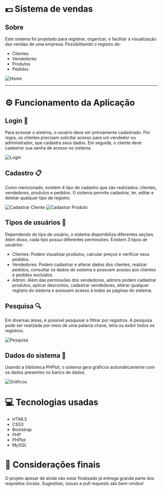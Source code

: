 # :dollar: Sistema de vendas

## Sobre
Este sistema foi projetado para registrar, organizar, e facilitar a visualização das vendas de uma empresa. Possibilitando o registro de:
 - Clientes
 - Vendedores
 - Produtos
 - Pedidos

![Home](https://i.imgur.com/ujF2WWu.jpg)

---

# ⚙️ Funcionamento da Aplicação
## Login :door:
Para acessar o sistema, o usuário deve ser préviamente cadastrado. Por regra, os clientes precisam solicitar acesso para um vendedor ou administrador, que cadastra seus dados. Em seguida, o cliente deve cadastrar sua senha de acesso no sistema.

![Login](https://i.imgur.com/4s3YTrk.gif)

## Cadastro 📋
Como mencionado, existem 4 tipo de cadastro que são realizados: clientes, vendedores, produtos e pedidos. O sistema permite cadastrar, ler, editar e deletar qualquer tipo de registro.

![Cadastrar Cliente](https://i.imgur.com/Y7jGjNH.jpg)
![Cadastrar Produto](https://i.imgur.com/F2HXKMd.gif)

## Tipos de usuários :man:
Dependendo do tipo de usuário, o sistema disponibiliza diferentes seções. Além disso, cada tipo possui diferentes permissões.
Existem 3 tipos de usuários:
 - Clientes: Podem visualizar produtos, calcular preços e verificar seus pedidos.
 - Vendedores: Podem cadastrar e alterar dados dos clientes, realizar pedidos, consultar os dados do sistema e possuem acesso aos clientes e pedidos excluídos.
 - Admin: Além das permissões dos vendedores, admins podem cadastrar produtos, aplicar descontos, cadastrar vendedores, alterar qualquer registro do sistema e possuem acesso à todas as páginas do sistema.
 
## Pesquisa 🔍
Em diversas áreas, é possível pesquisar e filtrar por registros. A pesquisa pode ser realizada por meio de uma palavra chave, letra ou exibir todos os registros.

![Pesquisa](https://i.imgur.com/tKxKYxr.jpg)

## Dados do sistema 🎲
Usando a biblioteca PHPlot, o sistema gera gráficos automáticamente com os dados presentes no banco de dados.

![Gráficos](https://i.imgur.com/Z2gmf0e.jpg)

# 💻 Tecnologias usadas

* HTML5
* CSS3
* Bootstrap
* PHP
* PHPlot
* MySQL
# :checkered_flag: Considerações finais
O projeto apesar de ainda não estar finalizado já entrega grande parte dos requisitos iniciais. Sugestões, issues e pull requests são bem-vindos!
